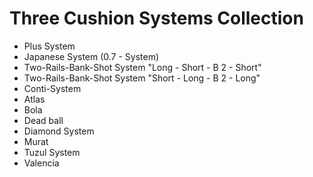 # Three Cushion Systems Collection

* Plus System
* Japanese System (0.7 - System)
* Two-Rails-Bank-Shot System "Long - Short - B 2 - Short"
* Two-Rails-Bank-Shot System "Short - Long - B 2 - Long"
* Conti-System
* Atlas
* Bola
* Dead ball
* Diamond System
* Murat
* Tuzul System
* Valencia